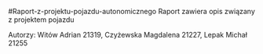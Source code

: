 #Raport-z-projektu-pojazdu-autonomicznego
Raport zawiera opis związany z projektem pojazdu

Autorzy: Witów Adrian 21319, Czyżewska Magdalena 21227, Lepak Michał 21255


